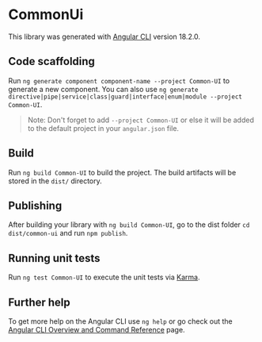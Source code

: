 # CommonUi

This library was generated with [Angular CLI](https://github.com/angular/angular-cli) version 18.2.0.

## Code scaffolding

Run `ng generate component component-name --project Common-UI` to generate a new component. You can also use `ng generate directive|pipe|service|class|guard|interface|enum|module --project Common-UI`.

> Note: Don't forget to add `--project Common-UI` or else it will be added to the default project in your `angular.json` file.

## Build

Run `ng build Common-UI` to build the project. The build artifacts will be stored in the `dist/` directory.

## Publishing

After building your library with `ng build Common-UI`, go to the dist folder `cd dist/common-ui` and run `npm publish`.

## Running unit tests

Run `ng test Common-UI` to execute the unit tests via [Karma](https://karma-runner.github.io).

## Further help

To get more help on the Angular CLI use `ng help` or go check out the [Angular CLI Overview and Command Reference](https://angular.dev/tools/cli) page.
